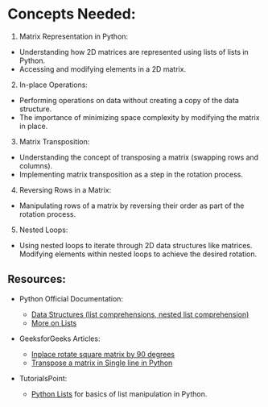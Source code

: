 # Concepts Needed:

1. Matrix Representation in Python:

- Understanding how 2D matrices are represented using lists of lists in Python.
- Accessing and modifying elements in a 2D matrix.

2. In-place Operations:

- Performing operations on data without creating a copy of the data structure.
- The importance of minimizing space complexity by modifying the matrix in place.

3. Matrix Transposition:

- Understanding the concept of transposing a matrix (swapping rows and columns).
- Implementing matrix transposition as a step in the rotation process.
4. Reversing Rows in a Matrix:

- Manipulating rows of a matrix by reversing their order as part of the rotation process.

5. Nested Loops:

- Using nested loops to iterate through 2D data structures like matrices.
Modifying elements within nested loops to achieve the desired rotation.

## Resources:

* Python Official Documentation:
    - [Data Structures (list comprehensions, nested list comprehension)](https://docs.python.org/3/tutorial/datastructures.html)
    - [More on Lists](https://docs.python.org/3/tutorial/datastructures.html#more-on-lists)

* GeeksforGeeks Articles:
    - [Inplace rotate square matrix by 90 degrees]()
    - [Transpose a matrix in Single line in Python](https://www.geeksforgeeks.org/transpose-matrix-single-line-python/)

* TutorialsPoint:

    - [Python Lists](https://www.tutorialspoint.com/python/python_lists.htm) for basics of list manipulation in Python.